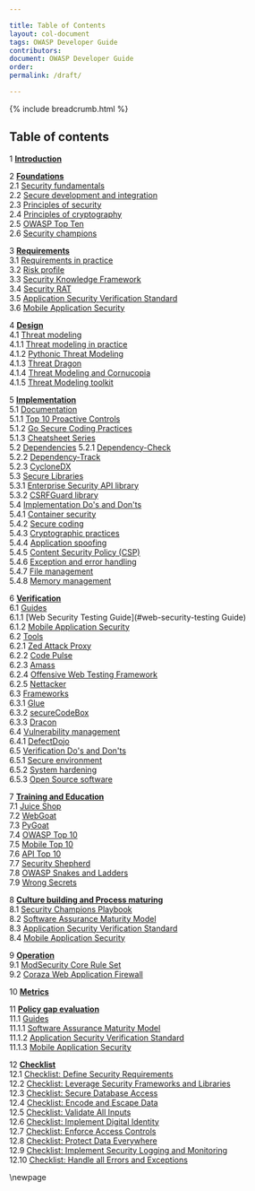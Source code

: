 ```yaml
---

title: Table of Contents
layout: col-document
tags: OWASP Developer Guide
contributors:
document: OWASP Developer Guide
order:
permalink: /draft/

---
```


{% include breadcrumb.html %}

## Table of contents

1 **[Introduction](#introduction)**  

2 **[Foundations](#foundations)**  
2.1 [Security fundamentals](#security-fundamentals)  
2.2 [Secure development and integration](#secure-development-and-integration)  
2.3 [Principles of security](#principles-of-security)  
2.4 [Principles of cryptography](#principles-of-cryptography)  
2.5 [OWASP Top Ten](#owasp-top-ten)  
2.6 [Security champions](#security-champions)  

3 **[Requirements](#requirements)**  
3.1 [Requirements in practice](#requirements-in-practice)  
3.2 [Risk profile](#risk-profile)  
3.3 [Security Knowledge Framework](#security-knowledge-framework)  
3.4 [Security RAT](#security-rat)  
3.5 [Application Security Verification Standard](#application-security-verification-standard)  
3.6 [Mobile Application Security](#mobile-application-security)  

4 **[Design](#design)**  
4.1 [Threat modeling](#threat-modeling)  
4.1.1 [Threat modeling in practice](#threat-modeling-in-practice)  
4.1.2 [Pythonic Threat Modeling](#pythonic-threat-modeling)  
4.1.3 [Threat Dragon](#threat-dragon)  
4.1.4 [Threat Modeling and Cornucopia](#cornucopia)  
4.1.5 [Threat Modeling toolkit](#threat-modeling-toolkit)  

5 **[Implementation](#implementation)**  
5.1 [Documentation](#documentation)  
5.1.1 [Top 10 Proactive Controls](#top-proactive-controls)  
5.1.2 [Go Secure Coding Practices](#go-secure-coding-practices)  
5.1.3 [Cheatsheet Series](#cheatsheet-series)  
5.2 [Dependencies](#dependencies)
5.2.1 [Dependency-Check](#dependency-check)  
5.2.2 [Dependency-Track](#dependency-track)  
5.2.3 [CycloneDX](#cyclonedx)  
5.3 [Secure Libraries](#secure-libraries)  
5.3.1 [Enterprise Security API library](#enterprise-security-api-library)  
5.3.2 [CSRFGuard library](#csrfguard-library)  
5.4 [Implementation Do's and Don'ts](#implementation-dos-and-donts)  
5.4.1 [Container security](#container-security)  
5.4.2 [Secure coding](#secure-coding)  
5.4.3 [Cryptographic practices](#cryptographic-practices)  
5.4.4 [Application spoofing](#application-spoofing)  
5.4.5 [Content Security Policy (CSP)](#content-security-policy)  
5.4.6 [Exception and error handling](#exception-and-error-handling)  
5.4.7 [File management](#file-management)  
5.4.8 [Memory management](#memory-management)  

6 **[Verification](#verification)**  
6.1 [Guides](#verification-guides)  
6.1.1 [Web Security Testing Guide](#web-security-testing Guide)  
6.1.2 [Mobile Application Security](#mobile-application-security)  
6.2 [Tools](#verification-tools)  
6.2.1 [Zed Attack Proxy](#zed-attack-proxy)  
6.2.2 [Code Pulse](#code-pulse)  
6.2.3 [Amass](#amass)  
6.2.4 [Offensive Web Testing Framework](#offensive-web-testing-framework)  
6.2.5 [Nettacker](#nettacker)  
6.3 [Frameworks](#verification-frameworks)  
6.3.1 [Glue](#glue)  
6.3.2 [secureCodeBox](#securecodebox)  
6.3.3 [Dracon](#dracon)  
6.4 [Vulnerability management](#verification-vulnerability-management)  
6.4.1 [DefectDojo](#defectdojo)  
6.5 [Verification Do's and Don'ts](#verification-dos-and-donts)  
6.5.1 [Secure environment](#secure-environment)  
6.5.2 [System hardening](#system-hardening)  
6.5.3 [Open Source software](#open-source-software)  

7 **[Training and Education](#training-and-education)**  
7.1 [Juice Shop](#juice-shop)  
7.2 [WebGoat](#webgoat)  
7.3 [PyGoat](#pygoat)  
7.4 [OWASP Top 10](#owasp-top-10)  
7.5 [Mobile Top 10](#mobile-top-10)  
7.6 [API Top 10](#api-top-10)  
7.7 [Security Shepherd](#security-shepherd)  
7.8 [OWASP Snakes and Ladders](#owasp-snakes-and-ladders)  
7.9 [Wrong Secrets](#wrong-secrets)  

8 **[Culture building and Process maturing](#culture-building-and-process-maturing)**  
8.1 [Security Champions Playbook](#security-champions-playbook)  
8.2 [Software Assurance Maturity Model](#software-assurance-maturity-model)  
8.3 [Application Security Verification Standard](#application-security-verification-standard)  
8.4 [Mobile Application Security](#mobile-application-security)  

9 **[Operation](#operation)**  
9.1 [ModSecurity Core Rule Set](#modSecurity-core-rule-set)  
9.2 [Coraza Web Application Firewall](#coraza-web-application-firewall)  

10 **[Metrics](#metrics)**  

11 **[Policy gap evaluation](#policy-gap-evaluation)**  
11.1 [Guides](#policy-gap-evaluation-guides)  
11.1.1 [Software Assurance Maturity Model](#software-assurance-maturity-model)  
11.1.2 [Application Security Verification Standard](#application-security-verification-standard)  
11.1.3 [Mobile Application Security](#mobile-application-security)  

12 **[Checklist](#checklist)**  
12.1 [Checklist: Define Security Requirements](#checklist-define-security-requirements)  
12.2 [Checklist: Leverage Security Frameworks and Libraries](#checklist-leverage-security-frameworks-and-libraries)  
12.3 [Checklist: Secure Database Access](#checklist-secure-database-access)  
12.4 [Checklist: Encode and Escape Data](#checklist-encode-and-escape-data)  
12.5 [Checklist: Validate All Inputs](#checklist-validate-all-inputs)  
12.6 [Checklist: Implement Digital Identity](#checklist-implement-digital-identity)  
12.7 [Checklist: Enforce Access Controls](#checklist-enforce-access-controls)  
12.8 [Checklist: Protect Data Everywhere](#checklist-protect-data-everywhere)  
12.9 [Checklist: Implement Security Logging and Monitoring](#checklist-implement-security-logging-and-monitoring)  
12.10 [Checklist: Handle all Errors and Exceptions](#checklist-handle-all-errors-and-exceptions)  

\newpage
